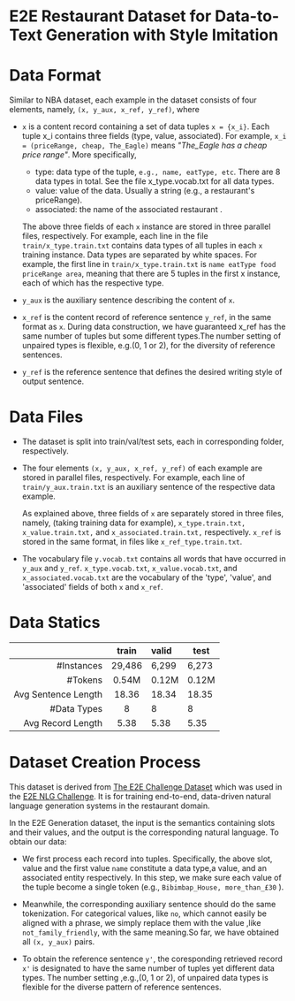 # E2E Restaurant Dataset for Data-to-Text Generation with Style Imitation

# Data Format  

Similar to NBA dataset, each example in the dataset consists of four elements, namely, `(x, y_aux, x_ref, y_ref)`, where  
+ `x` is a content record containing a set of data tuples `x = {x_i}`. Each tuple x_i contains three fields (type, value, associated).
 For example, `x_i = (priceRange, cheap, The_Eagle)` means _"The_Eagle has a cheap price range"_. More specifically,

  - type: data type of the tuple, `e.g., name, eatType, etc`. There are 8 data types in total. See the file x_type.vocab.txt for all data types.
  - value: value of the data. Usually a string (e.g., a restaurant's priceRange).
  - associated: the name of the associated restaurant .
  
  The above three fields of each `x` instance are stored in three parallel files, respectively. For example, each line in the file `train/x_type.train.txt` contains data types of all tuples in each `x` training instance. Data types are separated by white spaces. For example, the first line in `train/x_type.train.txt` is `name eatType food priceRange area`, meaning that there are 5 tuples in the first x instance, each of which has the respective type.

+ `y_aux` is the auxiliary sentence describing the content of `x`.

+ `x_ref` is the content record of reference sentence `y_ref`, in the same format as `x`. During data construction, we have guaranteed x_ref has the same number of tuples but some different types.The number setting of unpaired types is flexible, e.g.(0, 1 or 2), for the diversity of reference sentences.

+ `y_ref` is the reference sentence that defines the desired writing style of output sentence.

# Data Files
+ The dataset is split into train/val/test sets, each in corresponding folder, respectively.

+ The four elements `(x, y_aux, x_ref, y_ref)` of each example are stored in parallel files, respectively. For example, each line of `train/y_aux.train.txt` is an auxiliary sentence of the respective data example.

  As explained above, three fields of `x` are separately stored in three files, namely, (taking training data for example), `x_type.train.txt, x_value.train.txt,` and `x_associated.train.txt,` respectively. `x_ref` is stored in the same format, in files like `x_ref_type.train.txt`.

+ The vocabulary file `y.vocab.txt` contains all words that have occurred in `y_aux` and `y_ref`. `x_type.vocab.txt`, `x_value.vocab.txt`, and `x_associated.vocab.txt` are the vocabulary of the 'type', 'value', and 'associated' fields of both `x` and `x_ref`.

# Data Statics
|            |    train    |    valid    |    test    |
|    ------: |    :-------:    |    :---------   |    ------    |
|    #Instances    |    29,486     |    6,299    |    6,273    |
|    #Tokens    |    0.54M     |    0.12M    |   0.12M   |
|    Avg Sentence Length   |    18.36      |     18.34    |    18.35   |
|    #Data Types   |   8    |   8    |   8    |
|   Avg Record Length   |   5.38       |    5.38    |   5.35    |
			
# Dataset Creation Process

This dataset is derived from [The E2E Challenge Dataset](https://github.com/tuetschek/e2e-dataset) which was used in the [ E2E NLG Challenge](http://www.macs.hw.ac.uk/InteractionLab/E2E/). It is for training end-to-end, data-driven natural language generation systems in the restaurant domain.

In the E2E Generation dataset, the input is the semantics containing slots and their values, and the output is the corresponding natural language. To obtain our data:

+ We first process each record into tuples. Specifically, the above slot, value and the first value `name` constitute a data type,a value, and an associated entity respectively.  In this step, we make sure each value of the tuple become a single token (e.g., `Bibimbap_House, more_than_£30` ).

+ Meanwhile, the corresponding auxiliary sentence should do the same tokenization. For categorical values, like `no`, which cannot easily be aligned with a phrase, we simply replace them with the value ,like `not_family_friendly`, with the same meaning.So far, we have obtained all `(x, y_aux)` pairs.

+ To obtain the reference sentence `y'`, the coresponding retrieved record `x'` is designated to have the same number of tuples yet different data types. The number setting ,e.g.,(0, 1 or 2), of unpaired data types is flexible for the diverse pattern of reference sentences. 

